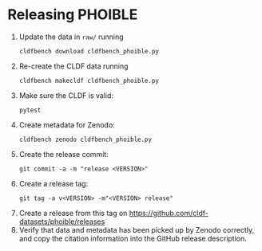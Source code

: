 # Releasing PHOIBLE

1. Update the data in `raw/` running
   ```shell
   cldfbench download cldfbench_phoible.py
   ```
2. Re-create the CLDF data running
   ```shell
   cldfbench makecldf cldfbench_phoible.py
   ```
3. Make sure the CLDF is valid:
   ```shell
   pytest
   ```
4. Create metadata for Zenodo:
   ```shell
   cldfbench zenodo cldfbench_phoible.py
   ```
5. Create the release commit:
   ```shell
   git commit -a -m "release <VERSION>"
   ```
6. Create a release tag:
   ```
   git tag -a v<VERSION> -m"<VERSION> release"
   ```
7. Create a release from this tag on https://github.com/cldf-datasets/phoible/releases
8. Verify that data and metadata has been picked up by Zenodo correctly,
   and copy the citation information into the GitHub release description.
